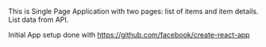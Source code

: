 This is Single Page Application with two pages: list of items and item details.
List data from API.


Initial App setup done with https://github.com/facebook/create-react-app
